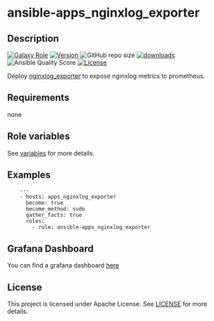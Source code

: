 # ansible-apps_nginxlog_exporter

## Description

[![Galaxy Role](https://img.shields.io/badge/galaxy-apps_nginxlog_exporter-purple?style=flat)](https://galaxy.ansible.com/lotusnoir/apps_nginxlog_exporter)
[![Version](https://img.shields.io/github/release/lotusnoir/ansible-apps_nginxlog_exporter.svg)](https://github.com/lotusnoir/ansible-apps_nginxlog_exporter/releases/latest)
![GitHub repo size](https://img.shields.io/github/repo-size/lotusnoir/ansible-apps_nginxlog_exporter?color=orange&style=flat)
[![downloads](https://img.shields.io/ansible/role/d/52272)](https://galaxy.ansible.com/lotusnoir/apps_nginxlog_exporter)
![Ansible Quality Score](https://img.shields.io/ansible/quality/52272)
[![License](https://img.shields.io/badge/license-Apache--2.0-brightgreen?style=flat)](https://opensource.org/licenses/Apache-2.0)

Deploy [nginxlog_exporter](https://github.com/martin-helmich/prometheus-nginxlog-exporter/) to expose nginxlog metrics to prometheus.

## Requirements

none

## Role variables

See [variables](/defaults/main.yml) for more details.

## Examples

        ---
        - hosts: apps_nginxlog_exporter
          become: true
          become_method: sudo
          gather_facts: true
          roles:
            - role: ansible-apps_nginxlog_exporter

## Grafana Dashboard

You can find a grafana dashboard [here](https://grafana.com/grafana/dashboards/13572)

## License

This project is licensed under Apache License. See [LICENSE](/LICENSE) for more details.

